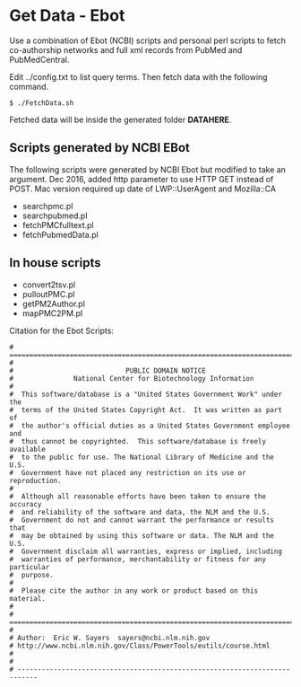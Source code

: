 # Get Data - Ebot

Use a combination of Ebot (NCBI) scripts and personal perl scripts to fetch co-authorship networks and full xml records from PubMed and PubMedCentral.

Edit ../config.txt to list query terms. Then fetch data with the following command.

```
$ ./FetchData.sh
```

Fetched data will be inside the generated folder **DATAHERE**.

## Scripts generated by NCBI EBot

The following scripts were generated by NCBI Ebot but modified to take an argument. Dec 2016, added http parameter to use HTTP GET instead of POST. Mac version required up date of LWP::UserAgent and Mozilla::CA

* searchpmc.pl
* searchpubmed.pl
* fetchPMCfulltext.pl
* fetchPubmedData.pl

## In house scripts

* convert2tsv.pl
* pulloutPMC.pl
* getPM2Author.pl
* mapPMC2PM.pl

Citation for the Ebot Scripts:

```
# ===========================================================================
#
#                            PUBLIC DOMAIN NOTICE
#               National Center for Biotechnology Information
#
#  This software/database is a "United States Government Work" under the
#  terms of the United States Copyright Act.  It was written as part of
#  the author's official duties as a United States Government employee and
#  thus cannot be copyrighted.  This software/database is freely available
#  to the public for use. The National Library of Medicine and the U.S.
#  Government have not placed any restriction on its use or reproduction.
#
#  Although all reasonable efforts have been taken to ensure the accuracy
#  and reliability of the software and data, the NLM and the U.S.
#  Government do not and cannot warrant the performance or results that
#  may be obtained by using this software or data. The NLM and the U.S.
#  Government disclaim all warranties, express or implied, including
#  warranties of performance, merchantability or fitness for any particular
#  purpose.
#
#  Please cite the author in any work or product based on this material.
#
# ===========================================================================
#
# Author:  Eric W. Sayers  sayers@ncbi.nlm.nih.gov
# http://www.ncbi.nlm.nih.gov/Class/PowerTools/eutils/course.html
#
#  
# ---------------------------------------------------------------------------
```
